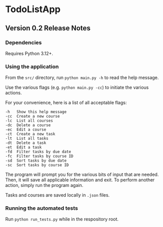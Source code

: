 # TodoListApp

## Version 0.2 Release Notes

### Dependencies

Requires Python 3.12+.

### Using the application

From the `src/` directory, run `python main.py -h` to read the help message.

Use the various flags (e.g. `python main.py -cc`) to initiate the various actions.

For your convenience, here is a list of all acceptable flags:

```
-h   Show this help message
-cc  Create a new course
-lc  List all courses
-dc  Delete a course
-ec  Edit a course
-ct  Create a new task
-lt  List all tasks
-dt  Delete a task
-et  Edit a task
-fd  Filter tasks by due date
-fc  Filter tasks by course ID
-sd  Sort tasks by due date
-sc  Sort tasks by course ID
```

The program will prompt you for the various bits of input that are needed. Then, it will save all applicable information and exit. To perform another action, simply run the program again.

Tasks and courses are saved locally in `.json` files.

### Running the automated tests

Run `python run_tests.py` while in the respository root.
